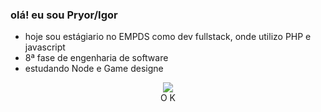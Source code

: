 ###     olá! eu sou Pryor/Igor

- hoje sou estágiario no EMPDS como dev fullstack, onde utilizo PHP e javascript 
- 8ª fase de engenharia de software
- estudando Node e Game designe

<div align="center"> 
  <a href = "mailto:igorigormeurer34@gmail.com"><img src="https://img.shields.io/badge/-Gmail-%23333?style=for-the-badge&logo=gmail&logoColor=white" target="_blank"></a>
</div>
<div align="center"> 
O K
</div>
